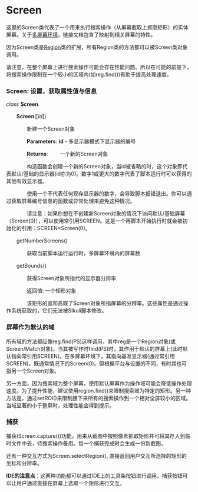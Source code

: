 # Screen

这里的Screen类代表了一个用来执行搜索操作（从屏幕截取上抓取矩形）的实体屏幕。关于[多屏幕环境](https://sikulix-2014.readthedocs.io/en/latest/screen.html#multimonitorenvironments)，链接文档包含了映射到相关屏幕的特性。

因为Screen类是[Region](https://sikulix-2014.readthedocs.io/en/latest/region.html#Region)类的扩展，所有Region类的方法都可以被Screen类对象调用。

请注意，在整个屏幕上进行搜索操作可能会存在性能问题。所以在可能的前提下，将搜索操作限制在一个较小的区域内(如reg.find())有助于提高处理速度。



### Screen: 设置，获取属性值与信息

*class* **Screen**

​　　**Screen**([*id*])

　　　　新建一个Screen对象

　　　　**Parameters**: **id** - 多显示器模式下显示器的编号

　　　　**Returns**: 　　一个新的Screen对象

　　　　构造函数会创建一个新的Screen对象，当id被省略的时，这个对象即代表默认/基础的显示器(id亦为0)。数字1或更大的数字代表了脚本运行时可以获得的其他有效显示器。

　　　　使用一个不代表任何现存显示器的数字，会导致脚本报错退出。你可以通过获取屏幕编号信息的函数或异常处理来避免这种情况。

　　　　请注意：如果你想在不创建新Screen对象的情况下访问默认/基础屏幕（Screen(0)），可以使用常引用SCREEN。这是一个再脚本开始执行时就会被初始化的引用：SCREEN=Screen(0)。

　　getNumberScreens()

　　　　获取当前脚本运行运行时，多屏幕环境内的屏幕数

　　getBounds()

　　　　获得Screen对象所指代的显示器分辨率

　　　　返回值: 一个矩形对象

　　　　该矩形的宽和高既了Screen对象所指屏幕的分辨率。这些属性是通过操作系统获取的，它们无法被SIkuli脚本修改。



### 屏幕作为默认的域

所有域的方法都应像reg.find(PS)这样调用，其中reg是一个Region对象(或Screen/Match对象)。当其被写作时find(PS)时，其作用于默认的屏幕上(此时默认指向常引用SCREEN)。在多屏幕环境下，其指向基准显示器(通过常引用SCREEN)，既通常情况下的Screen(0)。但根据平台与设置的不同，有时其也可指另一个Screen对象。

另一方面，因为搜索域为整个屏幕，使用默认屏幕作为操作域可能会降低操作处理速度。为了提升性能，建议使用region.find()来限制搜索域为特定的矩形。另一种方法是，通过setROI()来限制接下来所有的搜索操作到一个相对全屏较小的区域。当域显著的小于整屏时，处理性能会得到提示。



### 捕获

捕获(Screen.capture())功能，用来从截图中按照像素抓取矩形并可将其存入到临时文件中去，待搜索操作备用。每一个捕获完成时会生成一份新截图。

还有一种交互方式为Screen.selectRegion(), 直接返回用户交互所选择的矩形的坐标和分辨率。

**IDE的注意点**：这两种功能都可以通过IDE上的工具条按钮进行调用。捕获按钮可以让用户通过直接在屏幕上选取一个矩形进行交互。





